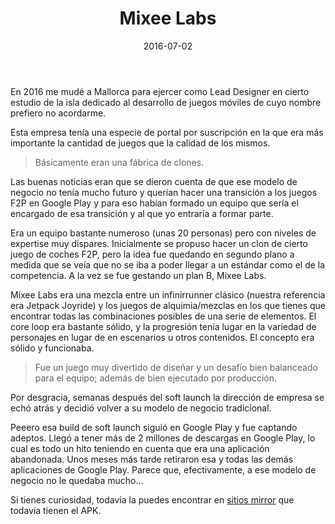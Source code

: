 ﻿---
layout: post
title: Mixee Labs
date: 2016-07-02
description: 
img: assets/img/cover/mixeelabs.png
video: ejIKTm7GKWg
tags: [Postmortems]
words: 3 minutos
status: published
---

En 2016 me mudé a Mallorca para ejercer como Lead Designer en cierto estudio de la isla dedicado al desarrollo de juegos móviles de cuyo nombre prefiero no acordarme.

Esta empresa tenía una especie de portal por suscripción en la que era más importante la cantidad de juegos que la calidad de los mismos.

<blockquote>Básicamente eran una fábrica de clones.</blockquote>

Las buenas noticias eran que se dieron cuenta de que ese modelo de negocio no tenía mucho futuro y querían hacer una transición a los juegos F2P en Google Play y para eso habían formado un equipo que sería el encargado de esa transición y al que yo entraría a formar parte.

Era un equipo bastante numeroso (unas 20 personas) pero con niveles de expertise muy dispares. Inicialmente se propuso hacer un clon de cierto juego de coches F2P, pero la idea fue quedando en segundo plano a medida que se veía que no se iba a poder llegar a un estándar como el de la competencia. A la vez se fue gestando un plan B, Mixee Labs.

Mixee Labs era una mezcla entre un infinirrunner clásico (nuestra referencia era Jetpack Joyride) y los juegos de alquimia/mezclas en los que tienes que encontrar todas las combinaciones posibles de una serie de elementos. El core loop era bastante sólido, y la progresión tenía lugar en la variedad de personajes en lugar de en escenarios u otros contenidos. El concepto era sólido y funcionaba.

<blockquote>Fue un juego muy divertido de diseñar y un desafío bien balanceado para el equipo; además de bien ejecutado por producción.</blockquote>

Por desgracia, semanas después del soft launch la dirección de empresa se echó atrás y decidió volver a su modelo de negocio tradicional.

Peeero esa build de soft launch siguió en Google Play y fue captando adeptos. Llegó a tener más de 2 millones de descargas en Google Play, lo cual es todo un hito teniendo en cuenta que era una aplicación abandonada. Unos meses más tarde retiraron esa y todas las demás aplicaciones de Google Play. Parece que, efectivamente, a ese modelo de negocio no le quedaba mucho...

Si tienes curiosidad, todavía la puedes encontrar en [sitios mirror](https://www.google.com/search?q=mixee+labs+apk&rlz=1C1CHBF_esES840ES840&oq=mixee+labs+apk&aqs=chrome..69i57j0l3.2163j1j7&sourceid=chrome&ie=UTF-8) que todavía tienen el APK.